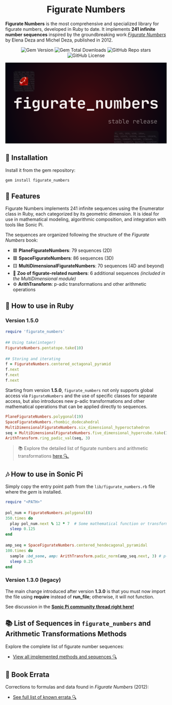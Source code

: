 <h1 align="center"> Figurate Numbers </h1>

**Figurate Numbers** is the most comprehensive and specialized library for figurate numbers, developed in Ruby to date.
It implements **241 infinite number sequences** inspired by the groundbreaking work [*Figurate Numbers*](https://books.google.com.pe/books/about/Figurate_Numbers.html?id=ERS7CgAAQBAJ&redir_esc=y) by Elena Deza and Michel Deza, published in 2012.

<p align="center">
  <img src="https://img.shields.io/gem/v/figurate_numbers" alt="Gem Version">
  <img src="https://img.shields.io/gem/dt/figurate_numbers" alt="Gem Total Downloads">
  <img src="https://img.shields.io/github/stars/edelveart/figurate_numbers" alt="GitHub Repo stars">
    <img src="https://img.shields.io/github/license/edelveart/figurate_numbers" alt="GitHub License">
</p>

[![figurate numbers image](https://raw.githubusercontent.com/edelveart/figurate_numbers/main/figurate_numbers.png)](https://rubygems.org/gems/figurate_numbers)


## 💎 Installation

Install it from the gem repository:

```rb
gem install figurate_numbers
```

## 🧊 Features

Figurate Numbers implements 241 infinite sequences using the Enumerator class in Ruby, each categorized by its geometric dimension. It is ideal for use in mathematical modeling, algorithmic composition, and integration with tools like Sonic Pi.

The sequences are organized following the structure of the *Figurate Numbers* book:

-  🟦 **PlaneFigurateNumbers**: 79 sequences (2D)
-  🟥 **SpaceFigurateNumbers**: 86 sequences (3D)
-  🟨 **MultiDimensionalFigurateNumbers**: 70 sequences (4D and beyond)
-  🧬 **Zoo of figurate-related numbers**: 6 additional sequences *(included in the MultiDimensional module)*
-  ⚙️ **ArithTransform**:  p-adic transformations and other arithmetic operations


##  🧰 How to use in Ruby

### Version 1.5.0

```rb
require 'figurate_numbers'

## Using take(integer)
FigurateNumbers.pentatope.take(10)

## Storing and iterating
f = FigurateNumbers.centered_octagonal_pyramid
f.next
f.next
f.next
```
Starting from version **1.5.0**, `figurate_numbers` not only supports global access via `FigurateNumbers` and the use of specific classes for separate access, but also introduces new p-adic transformations and other mathematical operations that can be applied directly to sequences.

```rb
PlaneFigurateNumbers.polygonal(19)
SpaceFigurateNumbers.rhombic_dodecahedral
MultiDimensionalFigurateNumbers.six_dimensional_hyperoctahedron
seq = MultiDimensionalFigurateNumbers.five_dimensional_hypercube.take(15)
ArithTransform.ring_padic_val(seq, 3)
```
> 📚 Explore the detailed list of figurate numbers and arithmetic transformations [here 🔍.](https://github.com/edelveart/figurate_numbers/blob/main/docs/METHODS.md)

## 🎶 How to use in Sonic Pi

Simply copy the entry point path from the `lib/figurate_numbers.rb` file where the *gem* is installed.

```rb
require "<PATH>"

pol_num = FigurateNumbers.polygonal(8)
350.times do
  play pol_num.next % 12 * 7  # Some mathematical function or transformation
  sleep 0.125
end

amp_seq = SpaceFigurateNumbers.centered_hendecagonal_pyramidal
100.times do
  sample :bd_sone, amp: ArithTransform.padic_norm(amp_seq.next, 3) # p-adic amplitude control
  sleep 0.25
end
```

### Version 1.3.0 (legacy)

The main change introduced after version **1.3.0** is that you must now import the file using **require** instead of **run_file**; otherwise, it will not function.

See discussion in the [**Sonic Pi community thread right here!**](https://in-thread.sonic-pi.net/t/figurate-numbers-for-sonic-pi-new-ruby-gem-for-infinite-number-sequences-and-patterns/8962)

## 📚 List of Sequences in `figurate_numbers` and Arithmetic Transformations Methods

Explore the complete list of figurate number sequences:

- [View all implemented methods and sequences 🔍](https://github.com/edelveart/figurate_numbers/blob/main/docs/METHODS.md)

## 📝 Book Errata

Corrections to formulas and data found in *Figurate Numbers* (2012):

- [See full list of known errata 🔍](https://github.com/edelveart/figurate_numbers/blob/main/docs/ERRATA.md)
